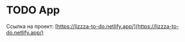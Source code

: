 # TODO App

Ссылка на проект:
[https://lizzza-to-do.netlify.app/](https://lizzza-to-do.netlify.app/)
